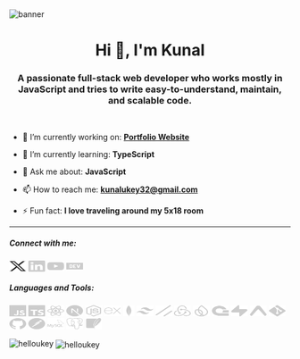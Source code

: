 <img align="center" src="https://user-images.githubusercontent.com/43317360/170991782-ead5d6a5-61be-4e53-aed6-f139066402d3.gif" alt="banner">

<h1 align="center">Hi 👋, I'm Kunal</h1>
<h3 align="center">A passionate full-stack web developer who works mostly in JavaScript and tries to write easy-to-understand, maintain, and scalable code.</h3>

<br>

- 🔭 I’m currently working on: **[Portfolio Website](https://kunalukey.com)**

- 🌱 I’m currently learning: **TypeScript**

- 💬 Ask me about: **JavaScript**

- 📫 How to reach me: **kunalukey32@gmail.com**

- ⚡ Fun fact: **I love traveling around my 5x18 room**

<hr>

<h5 align="left">Connect with me:</h5>
<p align="left">
<a href="https://twitter.com/helloukey" target="blank"><img align="center" src="/social-icons/twitter.svg" alt="helloukey" height="20" width="30" style=""/></a>
<a href="https://linkedin.com/in/kunalukey" target="blank"><img align="center" src="/social-icons/linkedin.svg" alt="kunalukey" height="20" width="30" /></a>
<a href="https://www.youtube.com/c/techlenses" target="blank"><img align="center" src="/social-icons/youtube.svg" alt="techlenses" height="20" width="30" /></a>
<a href="https://dev.to/kunalukey" target="blank"><img align="center" src="/social-icons/devto.svg" alt="kunalukey" height="20" width="30" /></a>
</p>

<h5 align="left">Languages and Tools:</h5>
<p align="left">
    <img src="/languages-tools/javascript.svg" alt="javascript" width="30" height="20"/>
    <img src="/languages-tools/typescript.svg" alt="typescript" width="30" height="20"/>
    <img src="/languages-tools/react.svg" alt="reactjs" width="30" height="20"/>
    <img src="/languages-tools/nextjs.svg" alt="nextjs" width="30" height="20"/>
    <img src="/languages-tools/node.svg" alt="nodejs" width="30" height="20"/>
    <img src="/languages-tools/express.svg" alt="expressjs" width="30" height="20"/>
    <img src="/languages-tools/mongodb.svg" alt="mongodb" width="20" height="20"/>
    <img src="/languages-tools/tailwind.svg" alt="tailwind" width="30" height="20"/>
    <img src="/languages-tools/shadcn.svg" alt="shadcn" width="30" height="20"/>
    <img src="/languages-tools/redux.svg" alt="redux" width="30" height="20"/>
    <img src="/languages-tools/firebase.svg" alt="firebase" width="30" height="20"/>
    <img src="/languages-tools/appwrite.svg" alt="appwrite" width="30" height="20"/>
    <img src="/languages-tools/supabase.svg" alt="supabase" width="30" height="20"/>
    <img src="/languages-tools/expo.svg" alt="expo" width="30" height="20"/>
    <img src="/languages-tools/git.svg" alt="git" width="30" height="20"/>
    <img src="/languages-tools/github.svg" alt="github" width="30" height="20"/>
    <img src="/languages-tools/postman.svg" alt="postman" width="30" height="20"/>
    <img src="/languages-tools/mysql.svg" alt="mysql" width="30" height="20"/>
    <img src="/languages-tools/postgresql.svg" alt="postgresql" width="30" height="20"/>
    <img src="/languages-tools/sqlite.svg" alt="sqlite" width="30" height="20"/>
</p>

<p><img align="left" src="https://github-readme-stats.vercel.app/api/top-langs?username=helloukey&theme=dark&show_icons=true&locale=en&layout=compact" alt="helloukey" /></p>

<p>&nbsp;<img align="center" src="https://github-readme-stats.vercel.app/api?username=helloukey&theme=dark&show_icons=true&locale=en" alt="helloukey" /></p>
